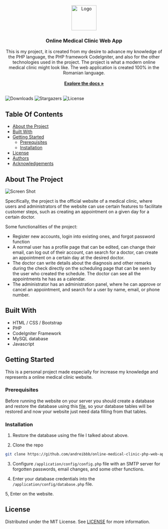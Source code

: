 <br/>
<p align="center">
  <a href="https://github.com/andreibbb/online-medical-clinic-php-web-app">
    <img src="https://i.imgur.com/GRkz5wK.png" alt="Logo" width="80" height="80">
  </a>

  <h3 align="center">Online Medical Clinic Web App</h3>

  <p align="center">
    This is my project, it is created from my desire to advance my knowledge of the PHP language, the PHP framework CodeIgniter, and also for the other technologies used in the project. The project is what a modern online medical clinic might look like. The web application is created 100% in the Romanian language.
    <br/>
    <br/>
    <a href="https://github.com/andreibbb/online-medical-clinic-php-web-app"><strong>Explore the docs »</strong></a>
    <br/>
    <br/>
  </p>
</p>

![Downloads](https://img.shields.io/github/downloads/andreibbb/online-medical-clinic-php-web-app/total) ![Stargazers](https://img.shields.io/github/stars/andreibbb/online-medical-clinic-php-web-app?style=social) ![License](https://img.shields.io/github/license/andreibbb/online-medical-clinic-php-web-app) 

## Table Of Contents

* [About the Project](#about-the-project)
* [Built With](#built-with)
* [Getting Started](#getting-started)
  * [Prerequisites](#prerequisites)
  * [Installation](#installation)
* [License](#license)
* [Authors](#authors)
* [Acknowledgements](#acknowledgements)

## About The Project

![Screen Shot](https://i.imgur.com/7CqPLDq.png)

Specifically, the project is the official website of a medical clinic, where users and administrators of the website can use certain features to facilitate customer steps, such as creating an appointment on a given day for a certain doctor.

Some functionalities of the project:
* Register new accounts, login into existing ones, and forgot password function
* A normal user has a profile page that can be edited, can change their email, can log out of their account, can search for a doctor, can create an appointment on a certain day at the desired doctor.
* The doctor can write details about the diagnosis and other remarks during the check directly on the scheduling page that can be seen by the user who created the schedule. The doctor can see all the appointments he has as a calendar.
* The administrator has an administration panel, where he can approve or cancel an appointment, and search for a user by name, email, or phone number.

## Built With

* HTML / CSS / Bootstrap
* PHP
* CodeIgniter Framework
* MySQL database
* Javascript

## Getting Started

This is a personal project made especially for increase my knowledge and represents a online medical clinic website. 

### Prerequisites

Before running the website on your server you should create a database and restore the database using this [file](https://github.com/andreibbb/online-medical-clinic-php-web-app/blob/main/db_requirments_backup.sql), so your database tables will be restored and now your website just need data filling from that tables.

### Installation

1. Restore the database using the file I talked about above.

2. Clone the repo

```sh
git clone https://github.com/andreibbb/online-medical-clinic-php-web-app.git
```

3. Configure ```/application/config/config.php``` file with an SMTP server for forgotten passwords, email changes, and some other functions.

4. Enter your database credentials into the ```/application/config/database.php``` file.

5, Enter on the website.

## License

Distributed under the MIT License. See [LICENSE](https://github.com/andreibbb/online-medical-clinic-php-web-app/blob/main/LICENSE.md) for more information.
